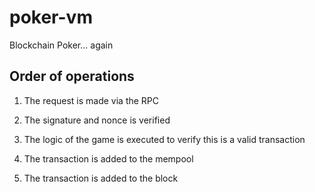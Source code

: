 # poker-vm
Blockchain Poker... again

## Order of operations

1. The request is made via the RPC

2. The signature and nonce is verified

3. The logic of the game is executed to verify this is a valid transaction

4. The transaction is added to the mempool

5. The transaction is added to the block